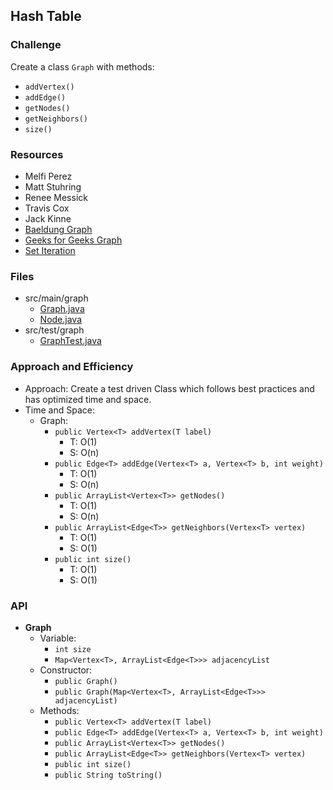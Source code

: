 ## Hash Table

### Challenge
Create a class `Graph` with methods:
* `addVertex()`
* `addEdge()`
* `getNodes()`
* `getNeighbors()`
* `size()`

### Resources
* Melfi Perez
* Matt Stuhring
* Renee Messick
* Travis Cox
* Jack Kinne
* [Baeldung Graph](https://www.baeldung.com/java-graphs)
* [Geeks for Geeks Graph](https://www.geeksforgeeks.org/graph-and-its-representations/)
* [Set Iteration](https://javatutorial.net/java-iterate-hashmap-example)

### Files
* src/main/graph
  * [Graph.java](../code401challenges/src/main/java/graph/Graph.java)
  * [Node.java](../code401challenges/src/main/java/graph/Node.java)
* src/test/graph
  * [GraphTest.java](../code401challenges/src/test/java/graph/GraphTest.java)

### Approach and Efficiency
* Approach: Create a test driven Class which follows best practices and has optimized time and space.
* Time and Space:
  * Graph:
    * `public Vertex<T> addVertex(T label)`
      * T: O(1)
      * S: O(n)
    * `public Edge<T> addEdge(Vertex<T> a, Vertex<T> b, int weight)`
      * T: O(1)
      * S: O(n)
    * `public ArrayList<Vertex<T>> getNodes()`
      * T: O(1)
      * S: O(n)
    * `public ArrayList<Edge<T>> getNeighbors(Vertex<T> vertex)`
      * T: O(1)
      * S: O(1)
    * `public int size()`
      * T: O(1)
      * S: O(1)

### API
* **Graph**
  * Variable:
    * `int size`
    * `Map<Vertex<T>, ArrayList<Edge<T>>> adjacencyList`
  * Constructor:
    * `public Graph()`
    * `public Graph(Map<Vertex<T>, ArrayList<Edge<T>>> adjacencyList)`
  * Methods:
    * `public Vertex<T> addVertex(T label)`
    * `public Edge<T> addEdge(Vertex<T> a, Vertex<T> b, int weight)`
    * `public ArrayList<Vertex<T>> getNodes()`
    * `public ArrayList<Edge<T>> getNeighbors(Vertex<T> vertex)`
    * `public int size()`
    * `public String toString()`
